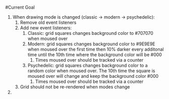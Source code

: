 #Current Goal

1. When drawing mode is changed (classic -> modern -> psychedelic):
   1. Remove old event listeners
   2. Add new event listeners:
      1. Classic: grid squares changes background color to #707070 when moused over
      2. Modern: grid squares changes background color to #9E9E9E when moused over the first time then 10% darker every additonal time until the 10th time where the background color will be #000
         1. Times moused over should be tracked via a counter
      3. Psychedelic: grid squares changes background color to a random color when moused over. The 10th time the square is moused over will change and keep the background color #000
         1. Times moused over should be tracked via a counter
   3. Grid should not be re-rendered when modes change
2. 
